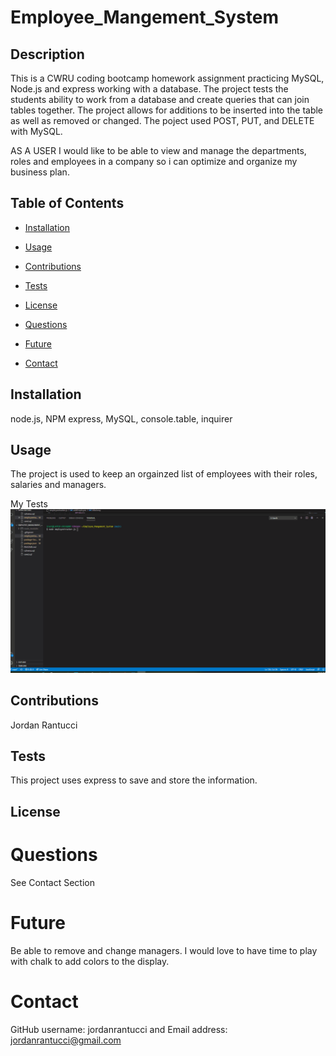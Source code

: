 # Employee_Mangement_System

## Description 

This is a CWRU coding bootcamp homework assignment practicing MySQL, Node.js and express working with a database.  The project tests the students ability to work from a database and create queries that can join tables together.  The project allows for additions to be inserted into the table as well as removed or changed.  The poject used POST, PUT, and DELETE with MySQL. 

AS A USER I would like to be able to view and manage the departments, roles and employees in a company so i can optimize and organize my business plan.



## Table of Contents

* [Installation](#installation)

* [Usage](#usage)

* [Contributions](#contributions)

* [Tests](#tests)

* [License](#license)

* [Questions](#questions)

* [Future](#future)

* [Contact](#contact)

## Installation
node.js, NPM express, MySQL, console.table, inquirer

## Usage
The project is used to keep an orgainzed list of employees with their roles, salaries and managers.

My Tests
![Alt Text](assets/demo.gif)






## Contributions
Jordan Rantucci

## Tests
This project uses express to save and store the information.

## License 
 

# Questions
See Contact Section

# Future
Be able to remove and change managers.  I would love to have time to play with chalk to add colors to the display.

# Contact

GitHub username: jordanrantucci and Email address: jordanrantucci@gmail.com
